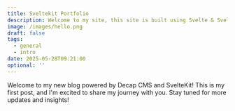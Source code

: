 ```yaml
---
title: Sveltekit Portfolio
description: Welcome to my site, this site is built using Svelte & Sveltia CMS
image: /images/hello.png
draft: false
tags:
  - general
  - intro
date: 2025-05-28T09:21:00
optional: ''
---
```

Welcome to my new blog powered by Decap CMS and SvelteKit!
This is my first post, and I'm excited to share my journey with you. Stay tuned for more updates and insights!
